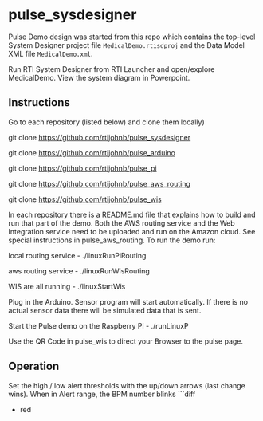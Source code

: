 # pulse_sysdesigner

Pulse Demo design was started from this repo which contains the top-level
System Designer project file `MedicalDemo.rtisdproj` and the Data Model XML file `MedicalDemo.xml`.

Run RTI System Designer from RTI Launcher and open/explore MedicalDemo.
View the system diagram in Powerpoint. 

## Instructions

Go to each repository (listed below) and clone them locally)

git clone https://github.com/rtijohnb/pulse_sysdesigner

git clone https://github.com/rtijohnb/pulse_arduino

git clone https://github.com/rtijohnb/pulse_pi

git clone https://github.com/rtijohnb/pulse_aws_routing

git clone https://github.com/rtijohnb/pulse_wis


In each repository there is a README.md file that explains how to build and run that part of the demo.
Both the AWS routing service and the Web Integration service need to be uploaded and run on the Amazon cloud.  See special instructions in pulse_aws_routing.
To run the demo run:

local routing service  - ./linuxRunPiRouting

aws routing service  -  ./linuxRunWisRouting

WIS are all running  -  ./linuxStartWis

Plug in the Arduino.  Sensor program will start automatically. If there is no actual sensor data there will be simulated data that is sent.

Start the Pulse demo on the Raspberry Pi  - ./runLinuxP

Use the QR Code in pulse_wis to direct your Browser to the pulse page.

## Operation
Set the high / low alert thresholds with the up/down arrows (last change wins).
When in Alert range, the BPM number blinks ```diff
- red
```.
